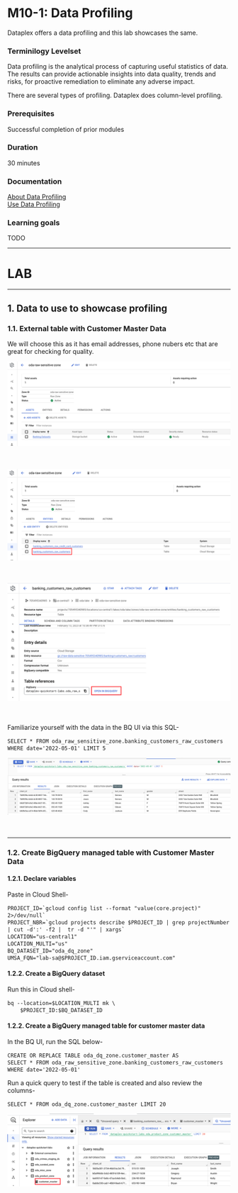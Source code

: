 # M10-1: Data Profiling

Dataplex offers a data profiling and this lab showcases the same.

### Terminilogy Levelset

Data profiling is the analytical process of capturing useful statistics of data. The results can provide actionable insights into data quality, trends and risks, for proactive remediation to eliminate any adverse impact.


There are several types of profiling. Dataplex does column-level profiling.

### Prerequisites

Successful completion of prior modules

### Duration

30 minutes

### Documentation 

[About Data Profiling](https://cloud.google.com/dataplex/docs/data-profiling-overview)<br>
[Use Data Profiling](https://cloud.google.com/dataplex/docs/use-data-profiling)<br>


### Learning goals

TODO



<hr>

# LAB

<hr>

## 1. Data to use to showcase profiling

### 1.1. External table with Customer Master Data

We will choose this as it has email addresses, phone nubers etc that are great for checking for quality.

![ADQ-1](../01-images/module-11-1-01.png)   
<br><br>

![ADQ-2](../01-images/module-11-1-02.png)   
<br><br>

![ADQ-3](../01-images/module-11-1-03.png)   
<br><br>


Familiarize yourself with the data in the BQ UI via this SQL-
```
SELECT * FROM oda_raw_sensitive_zone.banking_customers_raw_customers WHERE date='2022-05-01' LIMIT 5
```

![ADQ-4](../01-images/module-11-1-04.png)   
<br><br>

<hr>

### 1.2. Create BigQuery managed table with Customer Master Data

#### 1.2.1. Declare variables

Paste in Cloud Shell-
```
PROJECT_ID=`gcloud config list --format "value(core.project)" 2>/dev/null`
PROJECT_NBR=`gcloud projects describe $PROJECT_ID | grep projectNumber | cut -d':' -f2 |  tr -d "'" | xargs`
LOCATION="us-central1"
LOCATION_MULTI="us"
BQ_DATASET_ID="oda_dq_zone"
UMSA_FQN="lab-sa@$PROJECT_ID.iam.gserviceaccount.com"
```

#### 1.2.2. Create a BigQuery dataset

Run this in Cloud shell-
```
bq --location=$LOCATION_MULTI mk \
    $PROJECT_ID:$BQ_DATASET_ID
```

#### 1.2.2. Create a BigQuery managed table for customer master data

In the BQ UI, run the SQL below-
```
CREATE OR REPLACE TABLE oda_dq_zone.customer_master AS
SELECT * FROM oda_raw_sensitive_zone.banking_customers_raw_customers WHERE date='2022-05-01'
```

Run a quick query to test if the table is created and also review the columns-
```
SELECT * FROM oda_dq_zone.customer_master LIMIT 20
```

![ADQ-5](../01-images/module-11-1-05.png)   
<br><br>

